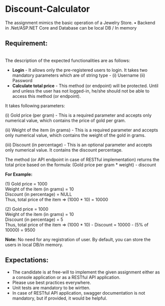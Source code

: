 # Discount-Calculator

The assignment mimics the basic operation of a Jewelry Store.
• Backend in .Net/ASP.NET Core and Database can be local DB / In memory

## Requirement:
</br>The description of the expected functionalities are as follows:
- **Login** - It allows only the pre-registered users to login. It takes two mandatory parameters which are of string type - (i) Username (ii) Password
- **Calculate total price** - This method (or endpoint) will be protected. Until and unless the user has not logged-in, he/she should not be able to access this method (or endpoint).

It takes following parameters:

(i) Gold price (per gram) - This is a required parameter and accepts only numerical value, which contains the price of gold per gram.

(ii) Weight of the item (in grams) - This is a required parameter and accepts only numerical value, which contains the weight of the gold in grams.

(iii) Discount (in percentage) - This is an optional parameter and accepts only numerical value. It contains the discount percentage.

The method (or API endpoint in case of RESTful implementation) returns the total price based on the formula: (Gold price per gram * weight) - discount

**For Example:**

(1) Gold price = 1000
</br>Weight of the item (in grams) = 10
</br>Discount (in percentage) = NULL
</br>Thus, total price of the item => (1000 * 10) = 10000
			
(2)	Gold price = 1000
		</br>	Weight of the item (in grams) = 10
		</br>	Discount (in percentage) = 5
</br>Thus, total price of the item => (1000 * 10) - Discount = 10000 - (5% of 10000) = 9500

**Note:**
No need for any registration of user. By default, you can store the users in local DB/in memory.

## Expectations:
- The candidate is at free-will to implement the given assignment either as a console application or as a RESTful API application.
- Please use best practices everywhere.
- Unit tests are mandatory to be wirtten.
- In case of RESTful API application, swagger documentation is not mandatory, but if provided, it would be helpful.
